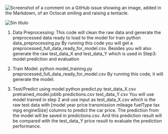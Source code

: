 ![Screenshot of a comment on a GitHub issue showing an image, added in the Markdown, of an Octocat smiling and raising a tentacle.](https://github.com/sameer-karim/w207-final-project/blob/7466ece89192c3ff84b88cabd007eac2929e4f7d/Pipeline/Step%200.JPG)


![Sin titulo](https://github.com/sameer-karim/w207-final-project/blob/7466ece89192c3ff84b88cabd007eac2929e4f7d/Pipeline/Step%200.JPG)

1. Data Preprocessing: This code will clean the raw data and generate the preprocessed data ready to load to the model for train
python data_preprocessing.py
By running this code you will get a preprocessed_full_data_ready_for_model.csv. Besides you will also generate the raw test_data_X and test_data_Y which is used in Step3: model prediction and evaluation

2. Train Model:
python model_training.py preprocessed_full_data_ready_for_model.csv
By running this code, it will generate the model.

3. Test/Predict using model
python predict.py test_data_X.csv pretrained_model.joblib predictions.csv test_data_Y.csv
You will use model trained in step 2 and use input as test_data_X.csv which is the raw test data with [model	year	price	transmission	mileage	fuelType	tax	mpg	engineSize] columns to predict the car price.
The prediction from the model will be saved in predictions.csv. And this prediction result will be compared with the test_data_Y price result to evaluate the prediction performance.
